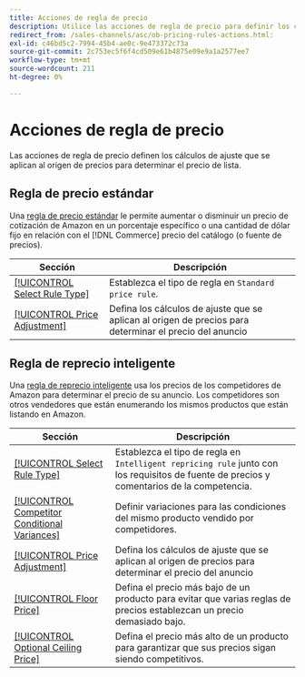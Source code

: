 ```yaml
---
title: Acciones de regla de precio
description: Utilice las acciones de regla de precio para definir los cálculos de ajuste que se aplican al origen de precios para determinar el precio de cotización de Amazon.
redirect_from: /sales-channels/asc/ob-pricing-rules-actions.html: 
exl-id: c46bd5c2-7994-45b4-ae0c-9e473372c73a
source-git-commit: 2c753ec5f6f4cd509e61b4875e09e9a1a2577ee7
workflow-type: tm+mt
source-wordcount: 211
ht-degree: 0%

---
```


# Acciones de regla de precio

Las acciones de regla de precio definen los cálculos de ajuste que se aplican al origen de precios para determinar el precio de lista.

## Regla de precio estándar

Una [regla de precio estándar](./standard-price-rules.md) le permite aumentar o disminuir un precio de cotización de Amazon en un porcentaje específico o una cantidad de dólar fijo en relación con el [!DNL Commerce] precio del catálogo (o fuente de precios).

| Sección | Descripción |
|--- |--- |
| [[!UICONTROL Select Rule Type]](./standard-price-rules.md) | Establezca el tipo de regla en `Standard price rule`. |
| [[!UICONTROL Price Adjustment]](./standard-price-rules.md) | Defina los cálculos de ajuste que se aplican al origen de precios para determinar el precio del anuncio |

## Regla de reprecio inteligente

Una [regla de reprecio inteligente](./intelligent-repricing-rules.md) usa los precios de los competidores de Amazon para determinar el precio de su anuncio. Los competidores son otros vendedores que están enumerando los mismos productos que están listando en Amazon.

| Sección | Descripción |
|--- |--- |
| [[!UICONTROL Select Rule Type]](./intelligent-repricing-rules.md) | Establezca el tipo de regla en `Intelligent repricing rule` junto con los requisitos de fuente de precios y comentarios de la competencia. |
| [[!UICONTROL Competitor Conditional Variances]](./competitor-conditional-variances.md) | Definir variaciones para las condiciones del mismo producto vendido por competidores. |
| [[!UICONTROL Price Adjustment]](./price-adjustment.md) | Defina los cálculos de ajuste que se aplican al origen de precios para determinar el precio del anuncio |
| [[!UICONTROL Floor Price]](./floor-price.md) | Defina el precio más bajo de un producto para evitar que varias reglas de precios establezcan un precio demasiado bajo. |
| [[!UICONTROL Optional Ceiling Price]](./optional-ceiling-price.md) | Defina el precio más alto de un producto para garantizar que sus precios sigan siendo competitivos. |

